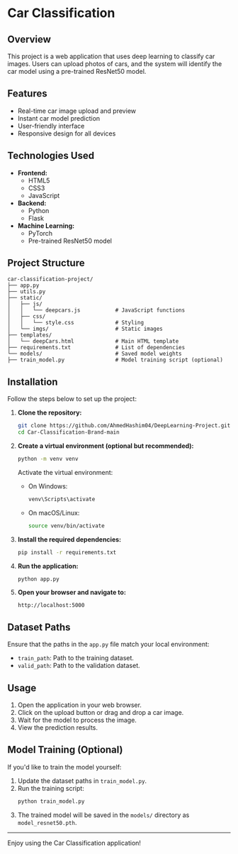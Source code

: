 
# Car Classification

## Overview
This project is a web application that uses deep learning to classify car images. Users can upload photos of cars, and the system will identify the car model using a pre-trained ResNet50 model.

## Features
- Real-time car image upload and preview
- Instant car model prediction
- User-friendly interface
- Responsive design for all devices

## Technologies Used
- **Frontend:**
  - HTML5
  - CSS3
  - JavaScript
- **Backend:**
  - Python
  - Flask
- **Machine Learning:**
  - PyTorch
  - Pre-trained ResNet50 model

## Project Structure
```
car-classification-project/
├── app.py 
├── utils.py 
├── static/
│   ├── js/
│   │   └── deepcars.js           # JavaScript functions
│   ├── css/
│   │   └── style.css             # Styling
│   └── imgs/                     # Static images
├── templates/
│   └── deepCars.html             # Main HTML template
├── requirements.txt              # List of dependencies
└── models/                       # Saved model weights
├── train_model.py                # Model training script (optional)
```

## Installation
Follow the steps below to set up the project:

1. **Clone the repository:**
   ```bash
   git clone https://github.com/AhmedHashim04/DeepLearning-Project.git
   cd Car-Classification-Brand-main
   ```

2. **Create a virtual environment (optional but recommended):**
   ```bash
   python -m venv venv
   ```
   Activate the virtual environment:
   - On Windows:
     ```bash
     venv\Scripts\activate
     ```
   - On macOS/Linux:
     ```bash
     source venv/bin/activate
     ```

3. **Install the required dependencies:**
   ```bash
   pip install -r requirements.txt
   ```

4. **Run the application:**
   ```bash
   python app.py
   ```

5. **Open your browser and navigate to:**
   ```
   http://localhost:5000
   ```

## Dataset Paths
Ensure that the paths in the `app.py` file match your local environment:
- `train_path`: Path to the training dataset.
- `valid_path`: Path to the validation dataset.

## Usage
1. Open the application in your web browser.
2. Click on the upload button or drag and drop a car image.
3. Wait for the model to process the image.
4. View the prediction results.

## Model Training (Optional)
If you'd like to train the model yourself:
1. Update the dataset paths in `train_model.py`.
2. Run the training script:
   ```bash
   python train_model.py
   ```
3. The trained model will be saved in the `models/` directory as `model_resnet50.pth`.

---

Enjoy using the Car Classification application!
